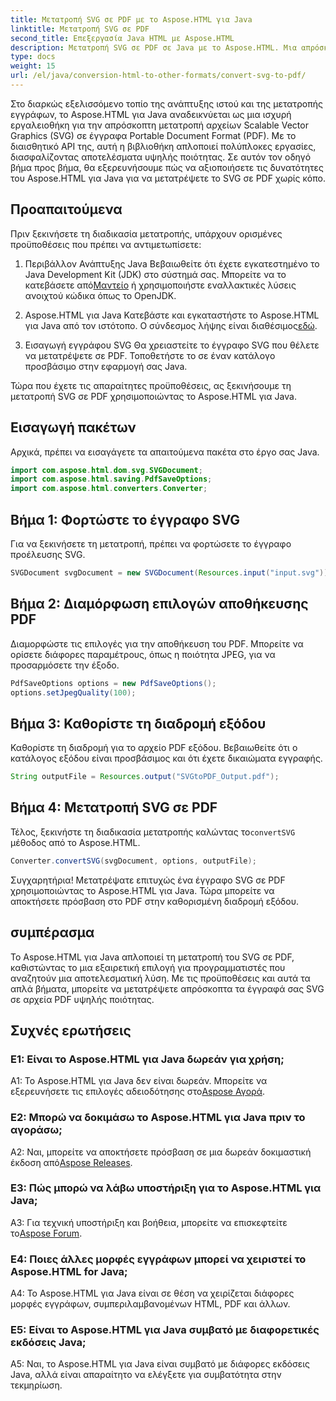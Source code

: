 ```yaml
---
title: Μετατροπή SVG σε PDF με το Aspose.HTML για Java
linktitle: Μετατροπή SVG σε PDF
second_title: Επεξεργασία Java HTML με Aspose.HTML
description: Μετατροπή SVG σε PDF σε Java με το Aspose.HTML. Μια απρόσκοπτη λύση για μετατροπή εγγράφων υψηλής ποιότητας.
type: docs
weight: 15
url: /el/java/conversion-html-to-other-formats/convert-svg-to-pdf/
---
```


Στο διαρκώς εξελισσόμενο τοπίο της ανάπτυξης ιστού και της μετατροπής εγγράφων, το Aspose.HTML για Java αναδεικνύεται ως μια ισχυρή εργαλειοθήκη για την απρόσκοπτη μετατροπή αρχείων Scalable Vector Graphics (SVG) σε έγγραφα Portable Document Format (PDF). Με το διαισθητικό API της, αυτή η βιβλιοθήκη απλοποιεί πολύπλοκες εργασίες, διασφαλίζοντας αποτελέσματα υψηλής ποιότητας. Σε αυτόν τον οδηγό βήμα προς βήμα, θα εξερευνήσουμε πώς να αξιοποιήσετε τις δυνατότητες του Aspose.HTML για Java για να μετατρέψετε το SVG σε PDF χωρίς κόπο.

## Προαπαιτούμενα

Πριν ξεκινήσετε τη διαδικασία μετατροπής, υπάρχουν ορισμένες προϋποθέσεις που πρέπει να αντιμετωπίσετε:

1. Περιβάλλον Ανάπτυξης Java
 Βεβαιωθείτε ότι έχετε εγκατεστημένο το Java Development Kit (JDK) στο σύστημά σας. Μπορείτε να το κατεβάσετε από[Μαντείο](https://www.oracle.com/java/technologies/javase-downloads.html) ή χρησιμοποιήστε εναλλακτικές λύσεις ανοιχτού κώδικα όπως το OpenJDK.

2. Aspose.HTML για Java
 Κατεβάστε και εγκαταστήστε το Aspose.HTML για Java από τον ιστότοπο. Ο σύνδεσμος λήψης είναι διαθέσιμος[εδώ](https://releases.aspose.com/html/java/).

3. Εισαγωγή εγγράφου SVG
Θα χρειαστείτε το έγγραφο SVG που θέλετε να μετατρέψετε σε PDF. Τοποθετήστε το σε έναν κατάλογο προσβάσιμο στην εφαρμογή σας Java.

Τώρα που έχετε τις απαραίτητες προϋποθέσεις, ας ξεκινήσουμε τη μετατροπή SVG σε PDF χρησιμοποιώντας το Aspose.HTML για Java.

## Εισαγωγή πακέτων

Αρχικά, πρέπει να εισαγάγετε τα απαιτούμενα πακέτα στο έργο σας Java.

```java
import com.aspose.html.dom.svg.SVGDocument;
import com.aspose.html.saving.PdfSaveOptions;
import com.aspose.html.converters.Converter;
```

## Βήμα 1: Φορτώστε το έγγραφο SVG

Για να ξεκινήσετε τη μετατροπή, πρέπει να φορτώσετε το έγγραφο προέλευσης SVG.

```java
SVGDocument svgDocument = new SVGDocument(Resources.input("input.svg"));
```

## Βήμα 2: Διαμόρφωση επιλογών αποθήκευσης PDF

Διαμορφώστε τις επιλογές για την αποθήκευση του PDF. Μπορείτε να ορίσετε διάφορες παραμέτρους, όπως η ποιότητα JPEG, για να προσαρμόσετε την έξοδο.

```java
PdfSaveOptions options = new PdfSaveOptions();
options.setJpegQuality(100);
```

## Βήμα 3: Καθορίστε τη διαδρομή εξόδου

Καθορίστε τη διαδρομή για το αρχείο PDF εξόδου. Βεβαιωθείτε ότι ο κατάλογος εξόδου είναι προσβάσιμος και ότι έχετε δικαιώματα εγγραφής.

```java
String outputFile = Resources.output("SVGtoPDF_Output.pdf");
```

## Βήμα 4: Μετατροπή SVG σε PDF

 Τέλος, ξεκινήστε τη διαδικασία μετατροπής καλώντας το`convertSVG` μέθοδος από το Aspose.HTML.

```java
Converter.convertSVG(svgDocument, options, outputFile);
```

Συγχαρητήρια! Μετατρέψατε επιτυχώς ένα έγγραφο SVG σε PDF χρησιμοποιώντας το Aspose.HTML για Java. Τώρα μπορείτε να αποκτήσετε πρόσβαση στο PDF στην καθορισμένη διαδρομή εξόδου.

## συμπέρασμα

Το Aspose.HTML για Java απλοποιεί τη μετατροπή του SVG σε PDF, καθιστώντας το μια εξαιρετική επιλογή για προγραμματιστές που αναζητούν μια αποτελεσματική λύση. Με τις προϋποθέσεις και αυτά τα απλά βήματα, μπορείτε να μετατρέψετε απρόσκοπτα τα έγγραφά σας SVG σε αρχεία PDF υψηλής ποιότητας.

## Συχνές ερωτήσεις

### Ε1: Είναι το Aspose.HTML για Java δωρεάν για χρήση;

 A1: Το Aspose.HTML για Java δεν είναι δωρεάν. Μπορείτε να εξερευνήσετε τις επιλογές αδειοδότησης στο[Aspose Αγορά](https://purchase.aspose.com/buy).

### Ε2: Μπορώ να δοκιμάσω το Aspose.HTML για Java πριν το αγοράσω;

 A2: Ναι, μπορείτε να αποκτήσετε πρόσβαση σε μια δωρεάν δοκιμαστική έκδοση από[Aspose Releases](https://releases.aspose.com/html/java).

### Ε3: Πώς μπορώ να λάβω υποστήριξη για το Aspose.HTML για Java;

 A3: Για τεχνική υποστήριξη και βοήθεια, μπορείτε να επισκεφτείτε το[Aspose Forum](https://forum.aspose.com/).

### Ε4: Ποιες άλλες μορφές εγγράφων μπορεί να χειριστεί το Aspose.HTML for Java;

A4: Το Aspose.HTML για Java είναι σε θέση να χειρίζεται διάφορες μορφές εγγράφων, συμπεριλαμβανομένων HTML, PDF και άλλων.

### Ε5: Είναι το Aspose.HTML για Java συμβατό με διαφορετικές εκδόσεις Java;

A5: Ναι, το Aspose.HTML για Java είναι συμβατό με διάφορες εκδόσεις Java, αλλά είναι απαραίτητο να ελέγξετε για συμβατότητα στην τεκμηρίωση.